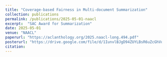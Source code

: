 ```yaml
---
title: "Coverage-based Fairness in Multi-document Summarization"
collection: publications
permalink: /publications/2025-05-01-naacl
excerpt:  "SAC Award for Summarization"
date: 2025-05-01
venue: "NAACL"
paperurl: "https://aclanthology.org/2025.naacl-long.494.pdf"
posterurl: "https://drive.google.com/file/d/1IunvlBJgD94ZUYLBsR6uZcGhVqFwrDSq/view?usp=drive_link"
citation: 
---
```

